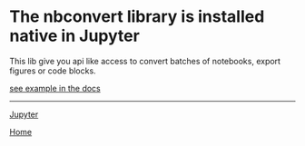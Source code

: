 # The nbconvert library is installed native in Jupyter

This lib give you api like access to convert batches of notebooks, export
figures or code blocks.

[see example in the docs](https://nbconvert.readthedocs.io/en/latest/nbconvert_library.html)


---
[Jupyter](ch3ck3rs.github.io/knowledge_base/jupyter)

[Home](ch3ck3rs.github.io/knowledge_base)


